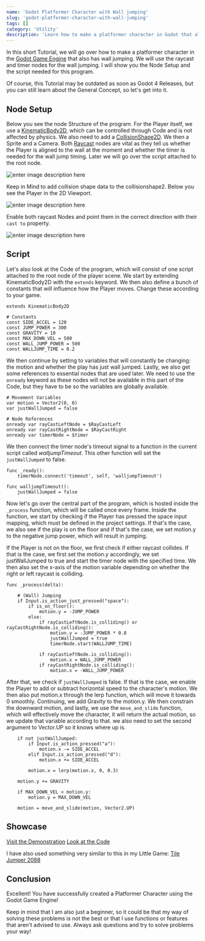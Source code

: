 ```yaml
---
name: 'Godot Platformer Character with Wall jumping'
slug: 'godot-platformer-character-with-wall-jumping'
tags: []
category: 'Utility'
description: 'Learn how to make a platformer character in Godot that also has wall jumping.'
---
```


In this short Tutorial, we will go over how to make a platformer character in the [Godot Game Engine](https://godotengine.org/) that also has wall jumping. We will use the raycast and timer nodes for the wall jumping. I will show you the Node Setup and the script needed for this program.

Of course, this Tutorial may be outdated as soon as Godot 4 Releases, but you can still learn about the General Concept, so let's get into it.

## Node Setup

Below you see the node Structure of the program. For the Player itself, we use a [KinematicBody2D](https://docs.godotengine.org/en/stable/classes/class_kinematicbody2d.html), which can be controlled through Code and is not affected by physics. We also need to add a [CollisionShape2D](https://docs.godotengine.org/en/stable/classes/class_collisionshape2d.html?highlight=collisionshape2d). We then a Sprite and a Camera. Both [Raycast](https://docs.godotengine.org/en/stable/classes/class_raycast2d.html) nodes are vital as they tell us whether the Player is aligned to the wall at the moment and whether the timer is needed for the wall jump timing. Later we will go over the script attached to the root node.

![enter image description here](https://maximmaeder.com/wp-content/uploads/2022/11/walljump-Charakter-jpg.webp)

Keep in Mind to add collision shape data to the collisionshape2. Below you see the Player in the 2D Viewport.

![enter image description here](https://maximmaeder.com/wp-content/uploads/2022/11/Screenshot-2022-11-25-182804-jpg.webp)

Enable both raycast Nodes and point them in the correct direction with their `cast to` property.

![enter image description here](https://maximmaeder.com/wp-content/uploads/2022/11/Screenshot-2022-11-25-182827-jpg.webp)

## Script

Let's also look at the Code of the program, which will consist of one script attached to the root node of the player scene. We start by extending KinematicBody2D with the `extends` keyword. We then also define a bunch of constants that will influence how the Player moves. Change these according to your game.

```
extends KinematicBody2D

# Constants
const SIDE_ACCEL = 120
const JUMP_POWER = 300
const GRAVITY = 10
const MAX_DOWN_VEL = 500
const WALL_JUMP_POWER = 500
const WALLJUMP_TIME = 0.2
```

We then continue by setting to variables that will constantly be changing: the motion and whether the play has just wall jumped. Lastly, we also get some references to essential nodes that are used later. We need to use the `onready` keyword as these nodes will not be available in this part of the Code, but they have to be so the variables are globally available.

```
# Movement Variables
var motion = Vector2(0, 0)
var justWallJumped = false

# Node References
onready var rayCastLeftNode = $RayCastLeft
onready var rayCastRightNode = $RayCastRight
onready var timerNode = $timer
```

We then connect the timer node's timeout signal to a function in the current script called *walljumpTimeout*. This other function will set the `justWallJumped` to false.

```
func _ready():
	timerNode.connect('timeout', self, 'walljumpTimeout')

func walljumpTimeout():
	justWallJumped = false
```

Now let's go over the central part of the program, which is hosted inside the `_process` function, which will be called once every frame. Inside the function, we start by checking if the Player has pressed the space input mapping, which must be defined in the project settings. If that's the case, we also see if the play is on the floor and if that's the case, we set motion.y to the negative jump power, which will result in jumping.

If the Player is not on the floor, we first check if either raycast collides. If that is the case, we first set the motion.y accordingly, we set justWallJumped to true and start the timer node with the specified time. We then also set the x-axis of the motion variable depending on whether the right or left raycast is colliding.

```
func _process(delta):
	
	# (Wall) Jumping
	if Input.is_action_just_pressed("space"):
		if is_on_floor():
			motion.y = -JUMP_POWER
		else:
			if rayCastLeftNode.is_colliding() or rayCastRightNode.is_colliding():
				motion.y = -JUMP_POWER * 0.8
				justWallJumped = true
				timerNode.start(WALLJUMP_TIME)
			
			if rayCastLeftNode.is_colliding():
				motion.x = WALL_JUMP_POWER
			if rayCastRightNode.is_colliding():
				motion.x = -WALL_JUMP_POWER
```

After that, we check if `justWallJumped` is false. If that is the case, we enable the Player to add or subtract horizontal speed to the character's motion. We then also put motion.x through the lerp function, which will move it towards 0 smoothly. Continuing, we add Gravity to the motion.y. We then constrain the downward motion, and lastly, we use the `move_and_slide` function, which will effectively move the character,  it will return the actual motion, so we update that variable according to that. we also need to set the second argument to Vector.UP so it knows where up is.

```
	if not justWallJumped:
		if Input.is_action_pressed("a"):
			motion.x -= SIDE_ACCEL
		elif Input.is_action_pressed("d"):
			motion.x += SIDE_ACCEL
			
		motion.x = lerp(motion.x, 0, 0.3)
	
	motion.y += GRAVITY
	
	if MAX_DOWN_VEL < motion.y:
		motion.y = MAX_DOWN_VEL
	
	motion = move_and_slide(motion, Vector2.UP)
```

## Showcase

[Visit the Demonstration](https://articles.maximmaeder.com/a/platformer-character/)
[Look at the Code](https://github.com/Maximinodotpy/articles/tree/main/article%2024%20-%20Godot%20Platformer%20Character%20with%20Walljumping)

I have also used something very similar to this in my Little Game: [Tile Jumper 2088](https://maximino.itch.io/tile-jumper-2088)

## Conclusion

Excellent! You have successfully created a Platformer Character using the Godot Game Engine!

Keep in mind that I am also just a beginner, so it could be that my way of solving these problems is not the best or that I use functions or features that aren't advised to use. Always ask questions and try to solve problems your way!
